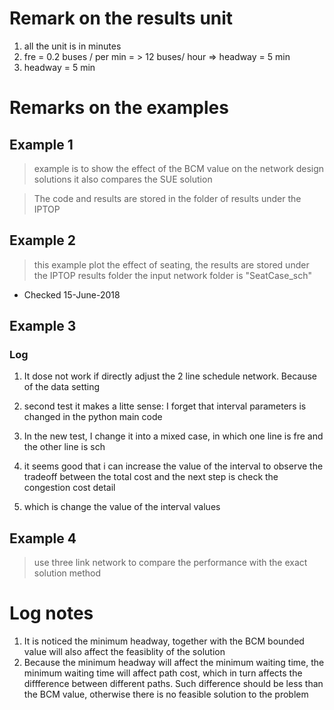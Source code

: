 # Remark on the results unit 
1. all the unit is in minutes
2. fre  = 0.2 buses / per min  = > 12 buses/ hour => headway = 5 min
3. headway  = 5 min 
# Remarks on the examples



## Example 1
> example is to show the effect of the BCM value on the network design solutions 
it also compares the SUE solution

> The code and results are stored in the folder of results under the IPTOP

## Example 2
> this example plot the effect of seating, the results are stored under the IPTOP results folder
> the input network folder is "SeatCase_sch"
* Checked 15-June-2018

## Example 3 
### Log 
1. It dose not work if directly adjust the 2 line schedule network. Because of the data setting
2. second test it makes a litte sense: I forget that interval parameters is changed in the python main code

3. In the new test, I change it into a mixed case, in which one line is fre and the other line is sch

4. it seems good that i can increase the value of the interval to observe the tradeoff between the total cost and the next step is check the congestion cost detail

5. which is change the value of the interval values

## Example 4
> use three link network to compare the performance with the exact solution method


# Log notes
1. It is noticed the minimum headway, together with the BCM bounded value will also affect the feasiblity of the solution
2. Because the minimum headway will affect the minimum waiting time, the minimum waiting time will affect path cost, which in turn affects the diffference between different paths. Such difference should be less than the BCM value, otherwise there is no feasible solution to the problem
